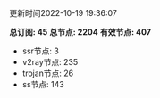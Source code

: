 更新时间2022-10-19 19:36:07

**总订阅: 45**
**总节点: 2204**
**有效节点: 407**
- ssr节点: 3
- v2ray节点: 235
- trojan节点: 26
- ss节点: 143
